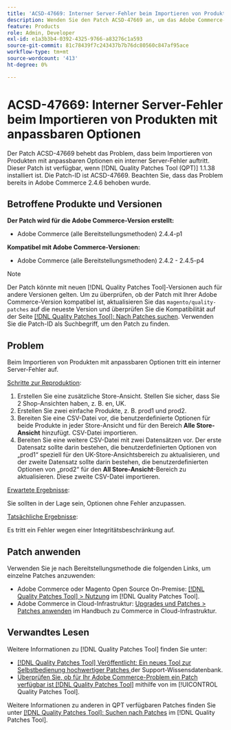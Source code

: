 ```yaml
---
title: 'ACSD-47669: Interner Server-Fehler beim Importieren von Produkten mit anpassbaren Optionen'
description: Wenden Sie den Patch ACSD-47669 an, um das Adobe Commerce-Problem zu beheben, bei dem beim Importieren von Produkten mit anpassbaren Optionen ein interner Server-Fehler auftritt.
feature: Products
role: Admin, Developer
exl-id: e1a3b3b4-0392-4325-9766-a83276c1a593
source-git-commit: 81c78439f7c243437b7b76dc80560c847af95ace
workflow-type: tm+mt
source-wordcount: '413'
ht-degree: 0%

---
```


# ACSD-47669: Interner Server-Fehler beim Importieren von Produkten mit anpassbaren Optionen

Der Patch ACSD-47669 behebt das Problem, dass beim Importieren von Produkten mit anpassbaren Optionen ein interner Server-Fehler auftritt. Dieser Patch ist verfügbar, wenn [!DNL Quality Patches Tool (QPT)] 1.1.38 installiert ist. Die Patch-ID ist ACSD-47669. Beachten Sie, dass das Problem bereits in Adobe Commerce 2.4.6 behoben wurde.

## Betroffene Produkte und Versionen

**Der Patch wird für die Adobe Commerce-Version erstellt:**

* Adobe Commerce (alle Bereitstellungsmethoden) 2.4.4-p1

**Kompatibel mit Adobe Commerce-Versionen:**

* Adobe Commerce (alle Bereitstellungsmethoden) 2.4.2 - 2.4.5-p4

>[!NOTE]
>
>Der Patch könnte mit neuen [!DNL Quality Patches Tool]-Versionen auch für andere Versionen gelten. Um zu überprüfen, ob der Patch mit Ihrer Adobe Commerce-Version kompatibel ist, aktualisieren Sie das `magento/quality-patches` auf die neueste Version und überprüfen Sie die Kompatibilität auf der Seite [[!DNL Quality Patches Tool]: Nach Patches suchen](https://experienceleague.adobe.com/tools/commerce-quality-patches/index.html?lang=de). Verwenden Sie die Patch-ID als Suchbegriff, um den Patch zu finden.

## Problem

Beim Importieren von Produkten mit anpassbaren Optionen tritt ein interner Server-Fehler auf.

<u>Schritte zur Reproduktion</u>:

1. Erstellen Sie eine zusätzliche Store-Ansicht. Stellen Sie sicher, dass Sie 2 Shop-Ansichten haben, z. B. en, UK.
1. Erstellen Sie zwei einfache Produkte, z. B. prod1 und prod2.
1. Bereiten Sie eine CSV-Datei vor, die benutzerdefinierte Optionen für beide Produkte in jeder Store-Ansicht und für den Bereich **Alle Store-Ansicht** hinzufügt. CSV-Datei importieren.
1. Bereiten Sie eine weitere CSV-Datei mit zwei Datensätzen vor. Der erste Datensatz sollte darin bestehen, die benutzerdefinierten Optionen von „prod1“ speziell für den UK-Store-Ansichtsbereich zu aktualisieren, und der zweite Datensatz sollte darin bestehen, die benutzerdefinierten Optionen von „prod2“ für den **All Store-Ansicht**-Bereich zu aktualisieren. Diese zweite CSV-Datei importieren.

<u>Erwartete Ergebnisse</u>:

Sie sollten in der Lage sein, Optionen ohne Fehler anzupassen.

<u>Tatsächliche Ergebnisse</u>:

Es tritt ein Fehler wegen einer Integritätsbeschränkung auf.

## Patch anwenden

Verwenden Sie je nach Bereitstellungsmethode die folgenden Links, um einzelne Patches anzuwenden:

* Adobe Commerce oder Magento Open Source On-Premise: [[!DNL Quality Patches Tool] > Nutzung](/help/tools/quality-patches-tool/usage.md) im [!DNL Quality Patches Tool].
* Adobe Commerce in Cloud-Infrastruktur: [Upgrades und Patches > Patches anwenden](https://experienceleague.adobe.com/docs/commerce-cloud-service/user-guide/develop/upgrade/apply-patches.html?lang=de) im Handbuch zu Commerce in Cloud-Infrastruktur.

## Verwandtes Lesen

Weitere Informationen zu [!DNL Quality Patches Tool] finden Sie unter:

* [[!DNL Quality Patches Tool] Veröffentlicht: Ein neues Tool zur Selbstbedienung hochwertiger Patches ](https://experienceleague.adobe.com/de/docs/commerce-knowledge-base/kb/announcements/commerce-announcements/magento-quality-patches-released-new-tool-to-self-serve-quality-patches) der Support-Wissensdatenbank.
* [Überprüfen Sie, ob für Ihr Adobe Commerce-Problem ein Patch verfügbar ist [!DNL Quality Patches Tool]](/help/tools/quality-patches-tool/patches-available-in-qpt/check-patch-for-magento-issue-with-magento-quality-patches.md) mithilfe von im [!UICONTROL Quality Patches Tool].


Weitere Informationen zu anderen in QPT verfügbaren Patches finden Sie unter [[!DNL Quality Patches Tool]: Suchen nach Patches](https://experienceleague.adobe.com/tools/commerce-quality-patches/index.html?lang=de) im [!DNL Quality Patches Tool].
